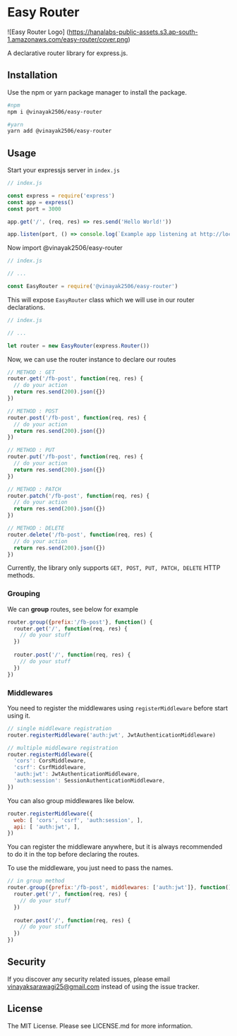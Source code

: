 # Easy Router

![Easy Router Logo] (https://hanalabs-public-assets.s3.ap-south-1.amazonaws.com/easy-router/cover.png)

A declarative router library for express.js.

## Installation

Use the npm or yarn package manager to install the package.

```bash
#npm
npm i @vinayak2506/easy-router

#yarn
yarn add @vinayak2506/easy-router
```

## Usage

Start your expressjs server in `index.js`

```javascript
// index.js

const express = require('express')
const app = express()
const port = 3000

app.get('/', (req, res) => res.send('Hello World!'))

app.listen(port, () => console.log(`Example app listening at http://localhost:${port}`))
```

Now import @vinayak2506/easy-router

```javascript
// index.js

// ...

const EasyRouter = require('@vinayak2506/easy-router')
```

This will expose `EasyRouter` class which we will use in our router declarations.

```javascript
// index.js

// ...

let router = new EasyRouter(express.Router())
```

Now, we can use the router instance to declare our routes

```javascript
// METHOD : GET
router.get('/fb-post', function(req, res) {
  // do your action
  return res.send(200).json({})
})

// METHOD : POST
router.post('/fb-post', function(req, res) {
  // do your action
  return res.send(200).json({})
})

// METHOD : PUT
router.put('/fb-post', function(req, res) {
  // do your action
  return res.send(200).json({})
})

// METHOD : PATCH
router.patch('/fb-post', function(req, res) {
  // do your action
  return res.send(200).json({})
})

// METHOD : DELETE
router.delete('/fb-post', function(req, res) {
  // do your action
  return res.send(200).json({})
})
```

 Currently, the library only supports `GET, POST, PUT, PATCH, DELETE` HTTP methods.

### Grouping

We can **group** routes, see below for example

```javascript
router.group({prefix:'/fb-post'}, function() {
  router.get('/', function(req, res) {
    // do your stuff
  })
  
  router.post('/', function(req, res) {
    // do your stuff
  })
})
```

### Middlewares

You need to register the middlewares using `registerMiddleware` before start using it.

```javascript
// single middleware registration
router.registerMiddleware('auth:jwt', JwtAuthenticationMiddleware)

// multiple middleware registration
router.registerMiddleware({
  'cors': CorsMiddleware,
  'csrf': CsrfMiddleware,
  'auth:jwt': JwtAuthenticationMiddleware,
  'auth:session': SessionAuthenticationMiddleware,
})
```

You can also group middlewares like below.

``` javascript
router.registerMiddleware({
  web: [ 'cors', 'csrf', 'auth:session', ],
  api: [ 'auth:jwt', ],
})
```

You can register the middleware anywhere, but it is always recommended to do it in the top before declaring the routes.

To use the middleware, you just need to pass the names.

``` javascript
// in group method
router.group({prefix:'/fb-post', middlewares: ['auth:jwt']}, function() {
  router.get('/', function(req, res) {
    // do your stuff
  })
  
  router.post('/', function(req, res) {
    // do your stuff
  })
})
```



## Security

If you discover any security related issues, please email [vinayaksarawagi25@gmail.com](mailto:vinayaksarawagi25@gmail.com) instead of using the issue tracker.

## License

The MIT License. Please see LICENSE.md for more information.
